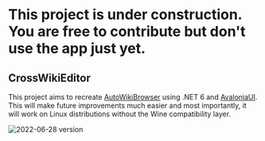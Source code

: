 # **This project is under construction. You are free to contribute but don't use the app just** yet.

## CrossWikiEditor

This project aims to recreate [AutoWikiBrowser](https://en.wikipedia.org/wiki/Wikipedia:AutoWikiBrowser) using .NET 6 and [AvaloniaUI](https://avaloniaui.net/). This will make future improvements much easier and most importantly, it will work on Linux distributions without the Wine compatibility layer.

![2022-06-28 version](Screenshot_2022-06-28.png "Screenshot")